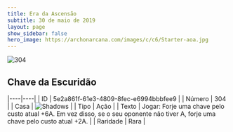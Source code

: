 ```yaml
---
title: Era da Ascensão
subtitle: 30 de maio de 2019
layout: page
show_sidebar: false
hero_image: https://archonarcana.com/images/c/c6/Starter-aoa.jpg
---
```


![304](https://cdn.keyforgegame.com/media/card_front/pt/435_304_F4G6XRMPGW96_pt.png)

## Chave da Escuridão

|----|----|
| ID | 5e2a861f-61e3-4809-8fec-e6994bbbfee9 |
| Número | 304 |
| Casa | ![Shadows](https://archonarcana.com/images/thumb/e/ee/Shadows.png/22px-Shadows.png "Sombras") |
| Tipo | Ação |
| Texto | Jogar: Forje uma chave pelo custo atual +6A. Em vez disso, se o seu oponente não tiver A, forje uma chave pelo custo atual +2A. |
| Raridade | Rara |
